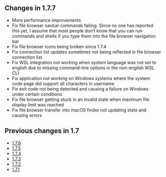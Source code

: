 ## Changes in 1.7.7

- More performance improvements
- Fix file browser navbar commands failing. Since no one has reported this yet,
  I assume that most people don't know that you can run commands and shells if you type them into the file browser navigation bar
- Fix file browser icons being broken since 1.7.4
- Fix connection list updates sometimes not being reflected in file browser connection list
- Fix WSL integration not working when system language was not set to english
  due to missing command-line options in the non-english WSL CLI
- Fix application not working on Windows systems where the system code page did support all characters in username
- Fix exit code not being detected and causing a failure on Windows under certain conditions
- Fix file browser getting stuck in an invalid state when maximum file display limit was reached
- Fix file browser transfer into macOS finder not updating state and causing errors

## Previous changes in 1.7

- [1.7.6](https://github.com/xpipe-io/xpipe/releases/tag/1.7.6)
- [1.7.5](https://github.com/xpipe-io/xpipe/releases/tag/1.7.5)
- [1.7.4](https://github.com/xpipe-io/xpipe/releases/tag/1.7.4)
- [1.7.3](https://github.com/xpipe-io/xpipe/releases/tag/1.7.3)
- [1.7.2](https://github.com/xpipe-io/xpipe/releases/tag/1.7.2)
- [1.7.1](https://github.com/xpipe-io/xpipe/releases/tag/1.7.1)
